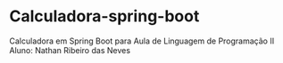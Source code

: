 # Calculadora-spring-boot
Calculadora em Spring Boot para Aula de Linguagem de Programação II
Aluno: Nathan Ribeiro das Neves
